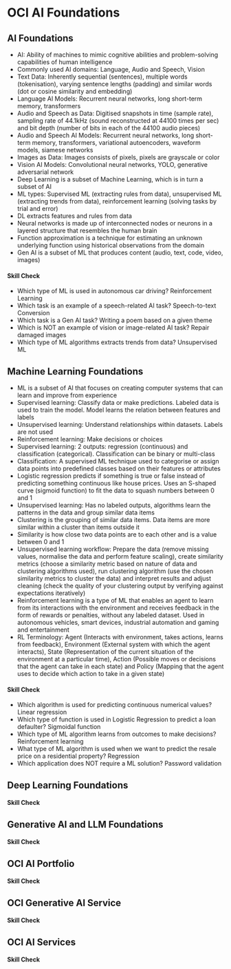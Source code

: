 # OCI AI Foundations

## AI Foundations
- AI: Ability of machines to mimic cognitive abilities and problem-solving capabilities of human intelligence
- Commonly used AI domains: Language, Audio and Speech, Vision
- Text Data: Inherently sequential (sentences), multiple words (tokenisation), varying sentence lengths (padding) and similar words (dot or cosine similarity and embedding)
- Language AI Models: Recurrent neural networks, long short-term memory, transformers
- Audio and Speech as Data: Digitised snapshots in time (sample rate), sampling rate of 44.1kHz (sound reconstructed at 44100 times per sec) and bit depth (number of bits in each of the 44100 audio pieces)
- Audio and Speech AI Models: Recurrent neural networks, long short-term memory, transformers, variational autoencoders, waveform models, siamese networks
- Images as Data: Images consists of pixels, pixels are grayscale or color
- Vision AI Models: Convolutional neural networks, YOLO, generative adversarial network
- Deep Learning is a subset of Machine Learning, which is in turn a subset of AI
- ML types: Supervised ML (extracting rules from data), unsupervised ML (extracting trends from data), reinforcement learning (solving tasks by trial and error)
- DL extracts features and rules from data
- Neural networks is made up of interconnected nodes or neurons in a layered structure that resembles the human brain
- Function approximation is a technique for estimating an unknown underlying function using historical observations from the domain
- Gen AI is a subset of ML that produces content (audio, text, code, video, images)


#### Skill Check
- Which type of ML is used in autonomous car driving? Reinforcement Learning
- Which task is an example of a speech-related AI task? Speech-to-text Conversion
- Which task is a Gen AI task? Writing a poem based on a given theme
- Which is NOT an example of vision or image-related AI task? Repair damaged images
- Which type of ML algorithms extracts trends from data? Unsupervised ML



## Machine Learning Foundations
- ML is a subset of AI that focuses on creating computer systems that can learn and improve from experience
- Supervised learning: Classify data or make predictions. Labeled data is used to train the model. Model learns the relation between features and labels
- Unsupervised learning: Understand relationships within datasets. Labels are not used
- Reinforcement learning: Make decisions or choices
- Supervised learning: 2 outputs: regression (continuous) and classification (categorical). Classification can be binary or multi-class
- Classification: A supervised ML technique used to categorise or assign data points into predefined classes based on their features or attributes
- Logistic regression predicts if something is true or false instead of predicting something continuous like house prices. Uses an S-shaped curve (sigmoid function) to fit the data to squash numbers between 0 and 1
- Unsupervised learning: Has no labeled outputs, algorithms learn the patterns in the data and group similar data items
- Clustering is the grouping of similar data items. Data items are more similar within a cluster than items outside it
- Similarity is how close two data points are to each other and is a value between 0 and 1
- Unsupervised learning workflow: Prepare the data (remove missing values, normalise the data and perform feature scaling), create similarity metrics (choose a similarity metric based on nature of data and clustering algorithms used), run clustering algorithm (use the chosen similarity metrics to cluster the data) and interpret results and adjust cleaning (check the quality of your clustering output by verifying against expectations iteratively)
- Reinforcement learning is a type of ML that enables an agent to learn from its interactions with the environment and receives feedback in the form of rewards or penalties, without any labeled dataset. Used in autonomous vehicles, smart devices, industrial automation and gaming and entertainment
- RL Terminology: Agent (Interacts with environment, takes actions, learns from feedback), Environment (External system with which the agent interacts), State (Representation of the current situation of the environment at a particular time), Action (Possible moves or decisions that the agent can take in each state) and Policy (Mapping that the agent uses to decide which action to take in a given state)


#### Skill Check
- Which algorithm is used for predicting continuous numerical values? Linear regression
- Which type of function is used in Logistic Regression to predict a loan defaulter? Sigmoidal function
- Which type of ML algorithm learns from outcomes to make decisions? Reinforcement learning
- What type of ML algorithm is used when we want to predict the resale price on a residential property? Regression
- Which application does NOT require a ML solution? Password validation



## Deep Learning Foundations


#### Skill Check


## Generative AI and LLM Foundations

#### Skill Check


## OCI AI Portfolio

#### Skill Check


## OCI Generative AI Service

#### Skill Check


## OCI AI Services

#### Skill Check



